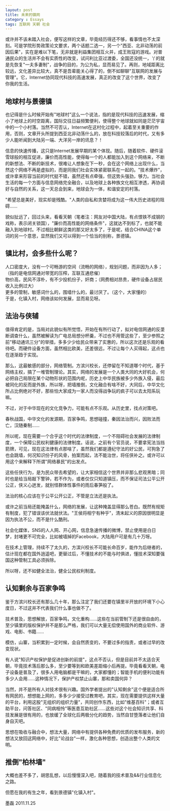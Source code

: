 ```yaml
---
layout: post
title: 未来的镇网
category : Essays
tags: 互联网 天朝 社会
---
```


或许并不该未踏入社会，便写这样的文章，毕竟经历得还不够，看事情也不太深刻。可是学院形势政策论文要求，两个话题二选一，另一个"西亚、北非动荡的前因后果"，实在是难以下笔，无非就是利益集团相互火并，成王败寇的游戏。对普通民众的生活并不会有实质性的改变，试问利比亚过渡委，全国还没统一，丫的就是先恢复"一夫多妻制"，战争的目的，为公为私，显而易见了。再则，地域距离比较远，文化差异比较大，真不是吾辈能关心得了的，倒不如聊聊"互联网的发展与管理"。它，Internet协同现代科技的高速发展，真正的改变了这个世界，改变了你我的生活。  

<!-- break -->

## 地球村与景德镇  
  
也记得是什么时候开始有"地球村"这么一个说法，指的是现代科技的迅速发展，缩小了地球上的时空距离，国际交往日益频繁便利，使得整个地球就如同是茫茫宇宙中的一个小村落。当然不可否认，Internet在这村化过程中，起着至关重要的作用，否则，文章开头所提到西亚北非动荡什么的，放在科技较落后的时代，又有多少人能听闻到大陆另一端、大洋另一岸的讯息？！  
  
信息的快速传播，这只是Internet发展早期的某个体现。随后，随着软件、硬件滚雪球般的相互促进，廉价而高性能，使得每一个的人都能加入到这个网络来，不断的新想法、不断的新技术，很难让人想象在下一秒，会在这个网络上出现什么，当然这个网络不再是虚拟的，而是同我们社会实体紧密联系在一起的。"技术爆炸"，或许拿来形容当前的时代挺不错，虽然还有点牵强，但这势头强劲，够力。当社会生活的每一个方面与信息网络完全融合，以及地球上各种族文化相互渗透，再协调好与自然的关系，这一天总会到来，地球会为一体，和谐安定的村落。  
  
"希望总是美好，现实却是残酷。"人类的自私和贪婪将成为这一伟大历史进程的阻碍……  
  
貌似扯远了，回过头来，看看天朝（笔者注：网友对中国大陆，有点恨铁不成钢的戏称，表示闭关锁国），"廉价而高性能的网络条件"，这就达不到标了，也就不能融入到地球村。不过相比朝鲜这类的那又好太多了，于是呢，结合CHINA这个单词的另一个意思，显然我们又可以得到一个恰当的别称，景德镇。  
  
## 镇比村，会多些什么呢？  
  
人口密度大，没有一个可畅游的空间（流畅的网络），规划问题，而非因为人多；（指的是电信网通对带宽的压榨，互联互通悲催）  
物价高，民风不淳朴，有不少投机份子，奸商；（网费相对昂贵，硬件设备占居民收入比例过大）  
更多的管制，敏感词什么的，围墙什么的，最讨厌了。（这个，大家懂的）  
于是，化镇入村，网络该如何发展，显而易见呀。  
  
## 法治与侠辅  
  
值得肯定的是，当局对此貌似有所觉悟，开始在有所行动了，拟对电信网通的反垄断调查什么，虽然被解读为广电总局想分杯羹，不过也不用管这些了，至少参照之前"移动通讯三分"的举措，多多少少给民众带来了实惠的，所以这次还是乐观的看待吧。而硬件设备方面，虽然相比欧美，还差很远，不过让每个人买得起，这点也在逐渐趋于实现。  
  
那么，这最敏感的部分，网络管制。方滨兴校长，还停留在不知道哪个时代，基于网络主权，搞了一堆管制理论。其实，网络的发展是一个人类大同的大好机会，何必把自己局限在某个动物形状的范围内呢，历史上中华民族被多少外族入侵，最后被同化的反而是外族，所以呀，把墙推倒，文化融合有啥不好，大同后，中华文化所占比例绝对不好，那些怕大家成为一家人而没得战争玩的疯子可以去太阳系玩嘛。  
  
不过，对于中华现在的文化竞争力，可能有点不乐观。从历史里，找点对策吧。  
  
春秋战国，中华文化的发源期，百家争鸣，思想碰撞，秦因法治而兴，因败法而亡，汉随秦制……  
  
所以呢，现在需要一个合乎这个时代的法律制度，一个不阻碍社会发展的法律制度，一个保障公民权利健康的法律制度。话说，之前有个官员说，不要拿宪法当挡箭牌，可见，现在这法律有点那啥了，虽然我们都是遵纪守法的好公民，可狗急了也会跳墙，何况知识份子的风骨，拍案而起，法不能治世，将任侠补之。或许可以用这个来解释下所谓"网络暴民"的出发点。  
  
这些任侠行为，是为民众带去希望的，让大家相信这个世界并非那么悲观黑暗；同时也是给当局敲下警钟，若不作为，或者仅仅只知道镇压，而不保证司法公平公开公正，侠义心迸发，就别怪群体性事件的雨后春笋般了。  
  
法治的核心应该在于公平公开公正，不管是立法还是执法。  
  
或许之前当局还能掩盖什么，网络的发展，让这种掩盖显得那么苍白。既然有规矩有制度，犯了错误该伏法就伏法。"王侯将相宁有种乎"，清末起义的原因很明显是因为执法不公，而不是什么酷刑。  
  
社会化媒体，SNS的人人网、开心网，信息急速传播的微博，禁止使用是白日梦，封堵更不可完全，比如被墙掉的Facebook，大陆用户可是有几十万呀。  
  
在技术上管理，持续不了太久的，方滨兴校长不可能长命百岁，能作为后继者的，估计现在都在国外逍遥吧，更替过后，不懂技术的不能与时俱进，懂技术深知要强国这种管制工具必须拆除。  
  
所以呀，还不如健全法治，健全公民权利制度。  
  
## 认知剩余与百家争鸣  
  
鉴于方滨兴校长还有那么几十年，那么注定了我们还要在镇里半开放的环境下小心度日，不过这并不代表我们什么事也做不了。  
  
技术普及，思想解放，百家争鸣，文化重构……这些在当前管制下还是很自由的，至少镇里的版权保护并不是那么严格，我们可以大量无偿使用国外的商业软件、游戏、电影、书籍……  
  
模仿，山寨，当积累到一定时候，会自然质变的，不要过多的指责，或者过早的改变现状。  
  
有人说"知识产权保护是促进创新的前提"，这点不否认，但是目前并不太适合天朝，毕竟技术落后那么多，至少要等到和欧美差距缩小后再提。毕竟看看天朝，电子设备是普及了，很多人用电脑都是干嘛的，大家都懂的；智能手机的便利功能有多少人会用……这种情况下，保护产权禁止山寨，那和卖国何异？  
  
当然，并不是所有人对技术很有兴趣。国外学者提出的"认知剩余"这个便是适合所有网民的，想想能上网的，多多少少接受过教育吧，其实，现在需要提供这样大量的平台，利用这股"无组织的组织力量"，共同创作东西，比如"维基百科"；或者互助平台，问答社区、"同病相怜"等医患互助社区……这些对这个社会知识共享、科技发展是很有用的，也放缓了全球化后两极分化的趋势，当然自甘堕落者让他们自身自灭吧。  
  
思想在吸收与融合中，想法大量，网络中有提供各种免费的优质的发布服务，新的想法又放回这网络中，好比"论战台"一样，激化各种思想，创造出整个人类的文明。  
  
## 推倒"柏林墙"  
  
大概也差不多了，胡思乱想，以后慢慢深入吧，随着我的技术普及&&行业信息化之路。  
  
但愿在我的有生之年，看到景德镇"化镇入村"。  
  
  
墨磊 2011.11.25